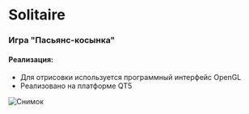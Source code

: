 # Solitaire
### Игра "Пасьянс-косынка"
#### Реализация:
- Для отрисовки используется программный интерфейс OpenGL
- Реализовано на платформе QT5

![Снимок](https://user-images.githubusercontent.com/69618032/207138152-5277a24d-cb32-489d-af9a-076ae3ccb324.JPG)
